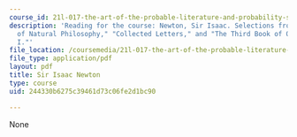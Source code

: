 ```yaml
---
course_id: 21l-017-the-art-of-the-probable-literature-and-probability-spring-2008
description: 'Reading for the course: Newton, Sir Isaac. Selections from "The Method
  of Natural Philosophy," "Collected Letters," and "The Third Book of Opticks, Part
  I."'
file_location: /coursemedia/21l-017-the-art-of-the-probable-literature-and-probability-spring-2008/244330b6275c39461d73c06fe2d1bc90_newton.pdf
file_type: application/pdf
layout: pdf
title: Sir Isaac Newton
type: course
uid: 244330b6275c39461d73c06fe2d1bc90

---
```

None